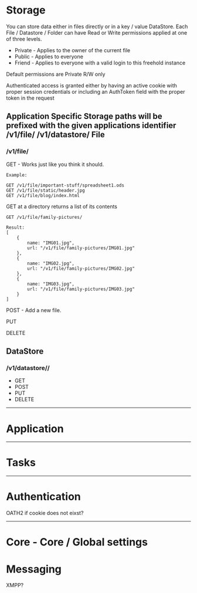 Storage
=======
You can store data either in files directly or in a key / value DataStore.
Each File / Datastore / Folder can have Read or Write permissions applied at one of three
levels. 

* Private - Applies to the owner of the current file
* Public - Applies to everyone
* Friend - Applies to everyone with a valid login to this freehold instance

Default permissions are Private R/W only

Authenticated access is granted either by having an active cookie with proper session credentials
or including an AuthToken field with the proper token in the request

Application Specific Storage paths will be prefixed with the given applications identifier
<appID>/v1/file/<path to file>
<appID>/v1/datastore/<path to file>
File
----
### /v1/file/<path to file>

GET - Works just like you think it should. 
```
Example:

GET /v1/file/important-stuff/spreadsheet1.ods
GET /v1/file/static/header.jpg
GET /v1/file/blog/index.html
```
GET at a directory returns a list of its contents
```
GET /v1/file/family-pictures/

Result:
[
	{
		name: "IMG01.jpg",
		url: "/v1/file/family-pictures/IMG01.jpg"	
	},
	{
		name: "IMG02.jpg",
		url: "/v1/file/family-pictures/IMG02.jpg"	
	},
	{
		name: "IMG03.jpg",
		url: "/v1/file/family-pictures/IMG03.jpg"	
	}
]

```

POST - Add a new file.

PUT

DELETE


DataStore
---------
### /v1/datastore/<path to datastore>/

* GET
* POST
* PUT
* DELETE

* * *

Application
===========

* * *

Tasks
=====

* * *
Authentication
==============
OATH2 if cookie does not eixst?

* * *

Core - Core / Global settings
=============================

Messaging 
======================
XMPP?

